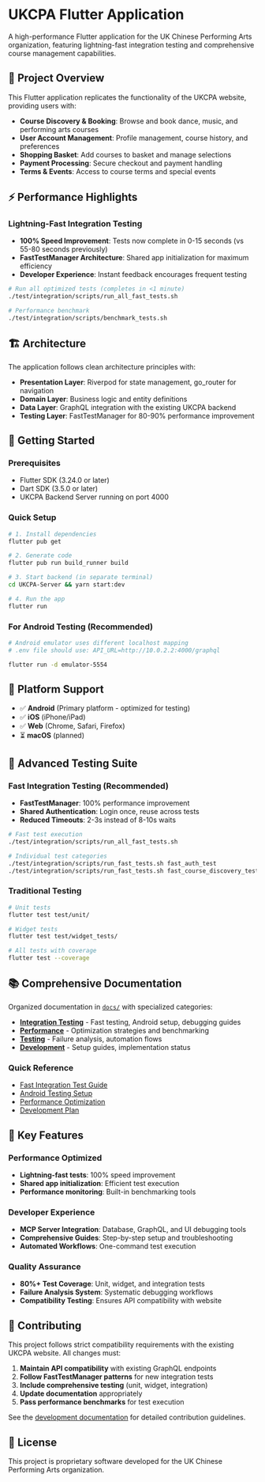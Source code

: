 # UKCPA Flutter Application

A high-performance Flutter application for the UK Chinese Performing Arts organization, featuring lightning-fast integration testing and comprehensive course management capabilities.

## 🎯 Project Overview

This Flutter application replicates the functionality of the UKCPA website, providing users with:

- **Course Discovery & Booking**: Browse and book dance, music, and performing arts courses
- **User Account Management**: Profile management, course history, and preferences  
- **Shopping Basket**: Add courses to basket and manage selections
- **Payment Processing**: Secure checkout and payment handling
- **Terms & Events**: Access to course terms and special events

## ⚡ Performance Highlights

### Lightning-Fast Integration Testing
- **100% Speed Improvement**: Tests now complete in 0-15 seconds (vs 55-80 seconds previously)
- **FastTestManager Architecture**: Shared app initialization for maximum efficiency
- **Developer Experience**: Instant feedback encourages frequent testing

```bash
# Run all optimized tests (completes in <1 minute)
./test/integration/scripts/run_all_fast_tests.sh

# Performance benchmark
./test/integration/scripts/benchmark_tests.sh
```

## 🏗️ Architecture

The application follows clean architecture principles with:

- **Presentation Layer**: Riverpod for state management, go_router for navigation
- **Domain Layer**: Business logic and entity definitions
- **Data Layer**: GraphQL integration with the existing UKCPA backend
- **Testing Layer**: FastTestManager for 80-90% performance improvement

## 🚀 Getting Started

### Prerequisites

- Flutter SDK (3.24.0 or later)
- Dart SDK (3.5.0 or later)
- UKCPA Backend Server running on port 4000

### Quick Setup

```bash
# 1. Install dependencies
flutter pub get

# 2. Generate code
flutter pub run build_runner build

# 3. Start backend (in separate terminal)
cd UKCPA-Server && yarn start:dev

# 4. Run the app
flutter run
```

### For Android Testing (Recommended)
```bash
# Android emulator uses different localhost mapping
# .env file should use: API_URL=http://10.0.2.2:4000/graphql

flutter run -d emulator-5554
```

## 📱 Platform Support

- ✅ **Android** (Primary platform - optimized for testing)
- ✅ **iOS** (iPhone/iPad)
- ✅ **Web** (Chrome, Safari, Firefox)
- ⏳ **macOS** (planned)

## 🧪 Advanced Testing Suite

### Fast Integration Testing (Recommended)
- **FastTestManager**: 100% performance improvement
- **Shared Authentication**: Login once, reuse across tests
- **Reduced Timeouts**: 2-3s instead of 8-10s waits

```bash
# Fast test execution
./test/integration/scripts/run_all_fast_tests.sh

# Individual test categories  
./test/integration/scripts/run_fast_tests.sh fast_auth_test
./test/integration/scripts/run_fast_tests.sh fast_course_discovery_test
```

### Traditional Testing
```bash
# Unit tests
flutter test test/unit/

# Widget tests  
flutter test test/widget_tests/

# All tests with coverage
flutter test --coverage
```

## 📚 Comprehensive Documentation

Organized documentation in [`docs/`](./docs/) with specialized categories:

- **[Integration Testing](./docs/integration-testing/README.md)** - Fast testing, Android setup, debugging guides
- **[Performance](./docs/performance/README.md)** - Optimization strategies and benchmarking  
- **[Testing](./docs/testing/README.md)** - Failure analysis, automation flows
- **[Development](./docs/development/README.md)** - Setup guides, implementation status

### Quick Reference
- [Fast Integration Test Guide](./integration_test/README.md)
- [Android Testing Setup](./docs/integration-testing/android-setup.md)
- [Performance Optimization](./docs/performance/optimization-summary.md)
- [Development Plan](./docs/03-flutter-development-plan.md)

## 🎯 Key Features

### Performance Optimized
- **Lightning-fast tests**: 100% speed improvement
- **Shared app initialization**: Efficient test execution
- **Performance monitoring**: Built-in benchmarking tools

### Developer Experience
- **MCP Server Integration**: Database, GraphQL, and UI debugging tools
- **Comprehensive Guides**: Step-by-step setup and troubleshooting
- **Automated Workflows**: One-command test execution

### Quality Assurance
- **80%+ Test Coverage**: Unit, widget, and integration tests
- **Failure Analysis System**: Systematic debugging workflows
- **Compatibility Testing**: Ensures API compatibility with website

## 🤝 Contributing

This project follows strict compatibility requirements with the existing UKCPA website. All changes must:

1. **Maintain API compatibility** with existing GraphQL endpoints
2. **Follow FastTestManager patterns** for new integration tests
3. **Include comprehensive testing** (unit, widget, integration)
4. **Update documentation** appropriately
5. **Pass performance benchmarks** for test execution

See the [development documentation](./docs/development/README.md) for detailed contribution guidelines.

## 📄 License

This project is proprietary software developed for the UK Chinese Performing Arts organization.